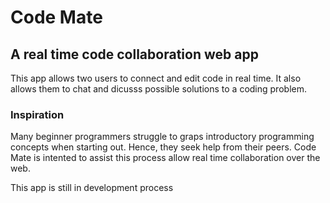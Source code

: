 # Code Mate

## A real time code collaboration web app

This app allows two users to connect and edit code in real time. It also allows them to chat and dicusss possible solutions to a coding problem.

### Inspiration

Many beginner programmers struggle to graps introductory programming concepts when starting out. Hence, they seek help from their peers. Code Mate is intented to assist this process allow real time collaboration over the web.

This app is still in development process
